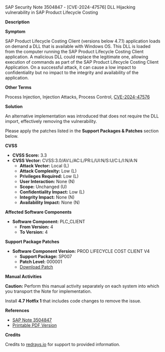 SAP Security Note 3504847 - [CVE-2024-47576] DLL Hijacking vulnerability in SAP Product Lifecycle Costing

**Description**

**Symptom**

SAP Product Lifecycle Costing Client (versions below 4.7.1) application loads on demand a DLL that is available with Windows OS. This DLL is loaded from the computer running the SAP Product Lifecycle Costing Client application. A malicious DLL could replace the legitimate one, allowing execution of commands as part of the SAP Product Lifecycle Costing Client Application. On a successful attack, it can cause a low impact to confidentiality but no impact to the integrity and availability of the application.

**Other Terms**

Process Injection, Injection Attacks, Process Control, [CVE-2024-47576](https://www.cve.org/CVERecord?id=CVE-2024-47576)

**Solution**

An alternative implementation was introduced that does not require the DLL import, effectively removing the vulnerability.

Please apply the patches listed in the **Support Packages & Patches** section below.

**CVSS**

- **CVSS Score:** 3.3
- **CVSS Vector:** CVSS:3.0/AV:L/AC:L/PR:L/UI:N/S:U/C:L/I:N/A:N
  - **Attack Vector:** Local (L)
  - **Attack Complexity:** Low (L)
  - **Privileges Required:** Low (L)
  - **User Interaction:** None (N)
  - **Scope:** Unchanged (U)
  - **Confidentiality Impact:** Low (L)
  - **Integrity Impact:** None (N)
  - **Availability Impact:** None (N)

**Affected Software Components**

- **Software Component:** PLC_CLIENT
  - **From Version:** 4
  - **To Version:** 4

**Support Package Patches**

- **Software Component Version:** PROD LIFECYCLE COST CLIENT V4
  - **Support Package:** SP007
  - **Patch Level:** 000001
  - [Download Patch](https://me.sap.com/sap/support/swdc/notes?cvnr=73555000100200009587&support_package=SP007&patch_level=000001)

**Manual Activities**

**Caution:** Perform this manual activity separately on each system into which you transport the Note for implementation.

Install **4.7 Hotfix 1** that includes code changes to remove the issue.

**References**

- [SAP Note 3504847](https://notesdownloads.sap.com/note/0040000001388622024)
- [Printable PDF Version](https://userapps.support.sap.com/sap/support/sfm/notes/print/0003504847?language=en-US&token=745EB811D269AE8F0AB5371C5C9CC2BE)

**Credits**

Credits to [redrays.io](https://redrays.io) for support to provided information.